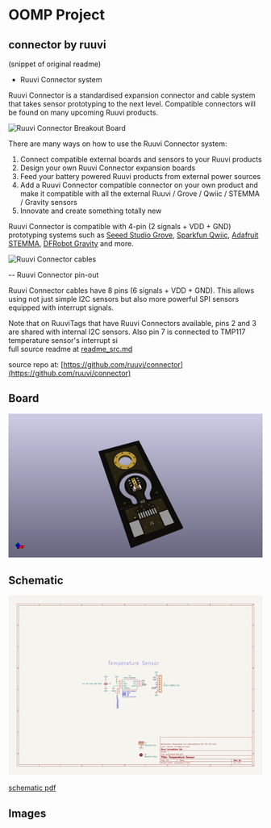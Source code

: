 # OOMP Project  
## connector  by ruuvi  
  
(snippet of original readme)  
  
- Ruuvi Connector system  
  
Ruuvi Connector is a standardised expansion connector and cable system that takes sensor prototyping to the next level. Compatible connectors will be found on many upcoming Ruuvi products.  
  
![Ruuvi Connector Breakout Board](breakout.png)  
  
There are many ways on how to use the Ruuvi Connector system:  
  
1) Connect compatible external boards and sensors to your Ruuvi products  
2) Design your own Ruuvi Connector expansion boards  
3) Feed your battery powered Ruuvi products from external power sources  
4) Add a Ruuvi Connector compatible connector on your own product and make it compatible with all the external Ruuvi / Grove / Qwiic / STEMMA / Gravity sensors  
5) Innovate and create something totally new  
  
Ruuvi Connector is compatible with 4-pin (2 signals + VDD + GND) prototyping systems such as [Seeed Studio Grove](http://wiki.seeedstudio.com/Grove_System/), [Sparkfun Qwiic](https://www.sparkfun.com/qwiic), [Adafruit STEMMA](https://learn.adafruit.com/introducing-adafruit-stemma-qt/), [DFRobot Gravity](https://www.dfrobot.com/gravity) and more.  
  
![Ruuvi Connector cables](cable.png)  
  
-- Ruuvi Connector pin-out  
  
Ruuvi Connector cables have 8 pins (6 signals + VDD + GND). This allows using not just simple I2C sensors but also more powerful SPI sensors equipped with interrupt signals.  
  
Note that on RuuviTags that have Ruuvi Connectors available, pins 2 and 3 are shared with internal I2C sensors. Also pin 7 is connected to TMP117 temperature sensor's interrupt si  
  full source readme at [readme_src.md](readme_src.md)  
  
source repo at: [https://github.com/ruuvi/connector](https://github.com/ruuvi/connector)  
## Board  
  
[![working_3d.png](working_3d_600.png)](working_3d.png)  
## Schematic  
  
[![working_schematic.png](working_schematic_600.png)](working_schematic.png)  
  
[schematic pdf](working_schematic.pdf)  
## Images  
